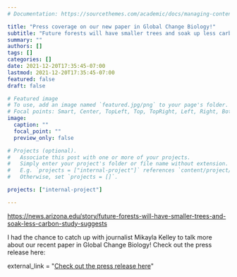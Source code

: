 ```yaml
---
# Documentation: https://sourcethemes.com/academic/docs/managing-content/

title: "Press coverage on our new paper in Global Change Biology!"
subtitle: "Future forests will have smaller trees and soak up less carbon, study suggests"
summary: ""
authors: []
tags: []
categories: []
date: 2021-12-20T17:35:45-07:00
lastmod: 2021-12-20T17:35:45-07:00
featured: false
draft: false

# Featured image
# To use, add an image named `featured.jpg/png` to your page's folder.
# Focal points: Smart, Center, TopLeft, Top, TopRight, Left, Right, BottomLeft, Bottom, BottomRight.
image: 
  caption: ""
  focal_point: ""
  preview_only: false

# Projects (optional).
#   Associate this post with one or more of your projects.
#   Simply enter your project's folder or file name without extension.
#   E.g. `projects = ["internal-project"]` references `content/project/deep-learning/index.md`.
#   Otherwise, set `projects = []`.

projects: ["internal-project"]

---
```


https://news.arizona.edu/story/future-forests-will-have-smaller-trees-and-soak-less-carbon-study-suggests

I had the chance to catch up with journalist Mikayla Kelley to talk more about our recent paper in Global Change Biology! Check out the press release here: 

 external_link = "[Check out the press release here](https://news.arizona.edu/story/future-forests-will-have-smaller-trees-and-soak-less-carbon-study-suggests)"

